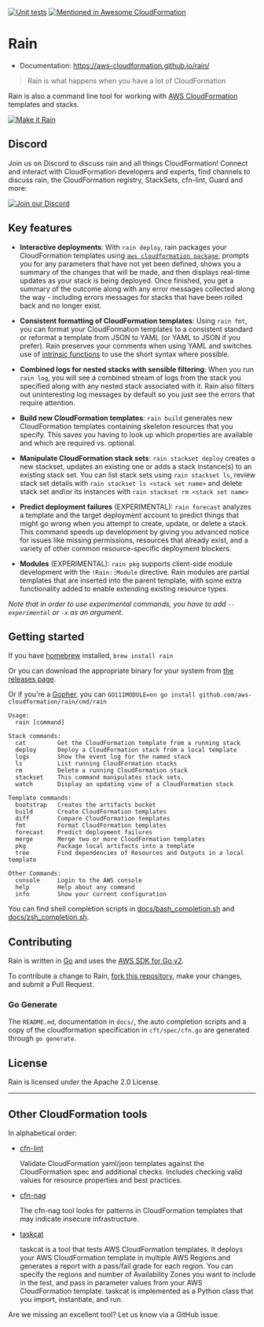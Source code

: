 [![Unit tests](https://github.com/aws-cloudformation/rain/actions/workflows/test.yml/badge.svg)](https://github.com/aws-cloudformation/rain/actions/workflows/test.yml)
[![Mentioned in Awesome CloudFormation](https://awesome.re/mentioned-badge-flat.svg)](https://github.com/aws-cloudformation/awesome-cloudformation)

# Rain

* Documentation: <https://aws-cloudformation.github.io/rain/>

> Rain is what happens when you have a lot of CloudFormation

Rain is also a command line tool for working with [AWS CloudFormation](https://aws.amazon.com/cloudformation/) templates and stacks.

[![Make it Rain](./docs/rain.svg)](https://asciinema.org/a/vtbAXkriC0zg0T2UzP0t63G4S?autoplay=1)

## Discord

Join us on Discord to discuss rain and all things CloudFormation! Connect and interact with CloudFormation developers and
experts, find channels to discuss rain, the CloudFormation registry, StackSets,
cfn-lint, Guard and more:

[![Join our Discord](https://discordapp.com/api/guilds/981586120448020580/widget.png?style=banner3)](https://discord.gg/9zpd7TTRwq)

## Key features

* **Interactive deployments**: With `rain deploy`, rain packages your CloudFormation templates using [`aws cloudformation package`](https://awscli.amazonaws.com/v2/documentation/api/latest/reference/cloudformation/package.html), prompts you for any parameters that have not yet been defined, shows you a summary of the changes that will be made, and then displays real-time updates as your stack is being deployed. Once finished, you get a summary of the outcome along with any error messages collected along the way - including errors messages for stacks that have been rolled back and no longer exist.

* **Consistent formatting of CloudFormation templates**: Using `rain fmt`, you can format your CloudFormation templates to a consistent standard or reformat a template from JSON to YAML (or YAML to JSON if you prefer). Rain preserves your comments when using YAML and switches use of [intrinsic functions](https://docs.aws.amazon.com/AWSCloudFormation/latest/UserGuide/intrinsic-function-reference.html) to use the short syntax where possible.

* **Combined logs for nested stacks with sensible filtering**: When you run `rain log`, you will see a combined stream of logs from the stack you specified along with any nested stack associated with it. Rain also filters out uninteresting log messages by default so you just see the errors that require attention.

* **Build new CloudFormation templates**: `rain build` generates new CloudFormation templates containing skeleton resources that you specify. This saves you having to look up which properties are available and which are required vs. optional.

* **Manipulate CloudFormation stack sets**: `rain stackset deploy` creates a new stackset, updates an existing one or adds a stack instance(s) to an existing stack set. You can list stack sets using `rain stackset ls`, review stack set details with `rain stackset ls <stack set name>` and delete stack set and\or its instances with `rain stackset rm <stack set name>`

* **Predict deployment failures** (EXPERIMENTAL): `rain forecast` analyzes a template and the target deployment account to predict things that might go wrong when you attempt to create, update, or delete a stack. This command speeds up development by giving you advanced notice for issues like missing permissions, resources that already exist, and a variety of other common resource-specific deployment blockers.

* **Modules** (EXPERIMENTAL): `rain pkg` supports client-side module development with the `!Rain::Module` directive. Rain modules are partial templates that are inserted into the parent template, with some extra functionality added to enable extending existing resource types.

_Note that in order to use experimental commands, you have to add `--experimental` or `-x` as an argument._

## Getting started

If you have [homebrew](https://brew.sh/) installed, `brew install rain`

Or you can download the appropriate binary for your system from [the releases page](https://github.com/aws-cloudformation/rain/releases).

Or if you're a [Gopher](https://blog.golang.org/gopher), you can `GO111MODULE=on go install github.com/aws-cloudformation/rain/cmd/rain`

```
Usage:
  rain [command]

Stack commands:
  cat         Get the CloudFormation template from a running stack
  deploy      Deploy a CloudFormation stack from a local template
  logs        Show the event log for the named stack
  ls          List running CloudFormation stacks
  rm          Delete a running CloudFormation stack
  stackset    This command manipulates stack sets.
  watch       Display an updating view of a CloudFormation stack

Template commands:
  bootstrap   Creates the artifacts bucket
  build       Create CloudFormation templates
  diff        Compare CloudFormation templates
  fmt         Format CloudFormation templates
  forecast    Predict deployment failures
  merge       Merge two or more CloudFormation templates
  pkg         Package local artifacts into a template
  tree        Find dependencies of Resources and Outputs in a local template

Other Commands:
  console     Login to the AWS console
  help        Help about any command
  info        Show your current configuration
```

You can find shell completion scripts in [docs/bash_completion.sh](./docs/bash_completion.sh) and [docs/zsh_completion.sh](./docs/zsh_completion.sh).

## Contributing

Rain is written in [Go](https://golang.org/) and uses the [AWS SDK for Go v2](https://github.com/aws/aws-sdk-go-v2).

To contribute a change to Rain, [fork this repository](https://github.com/aws-cloudformation/rain/fork), make your changes, and submit a Pull Request.

### Go Generate

The `README.md`, documentation in `docs/`, the auto completion scripts and a copy of the cloudformation specification in `cft/spec/cfn.go` are generated through `go generate`.

## License

Rain is licensed under the Apache 2.0 License. 

---

## Other CloudFormation tools

In alphabetical order:

* [cfn-lint](https://github.com/aws-cloudformation/cfn-python-lint)

    Validate CloudFormation yaml/json templates against the CloudFormation spec and additional checks. Includes checking valid values for resource properties and best practices.

* [cfn-nag](https://github.com/stelligent/cfn_nag)

    The cfn-nag tool looks for patterns in CloudFormation templates that may indicate insecure infrastructure.

* [taskcat](https://github.com/aws-quickstart/taskcat)

    taskcat is a tool that tests AWS CloudFormation templates. It deploys your AWS CloudFormation template in multiple AWS Regions and generates a report with a pass/fail grade for each region. You can specify the regions and number of Availability Zones you want to include in the test, and pass in parameter values from your AWS CloudFormation template. taskcat is implemented as a Python class that you import, instantiate, and run.

Are we missing an excellent tool? Let us know via a GitHub issue.
